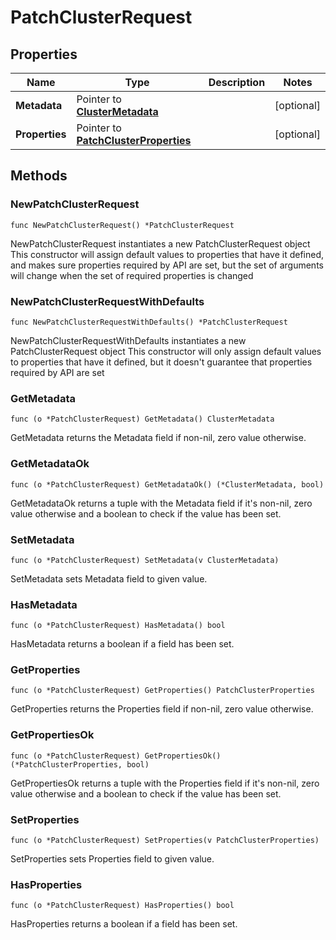 # PatchClusterRequest

## Properties

|Name | Type | Description | Notes|
|------------ | ------------- | ------------- | -------------|
|**Metadata** | Pointer to [**ClusterMetadata**](ClusterMetadata.md) |  | [optional] |
|**Properties** | Pointer to [**PatchClusterProperties**](PatchClusterProperties.md) |  | [optional] |

## Methods

### NewPatchClusterRequest

`func NewPatchClusterRequest() *PatchClusterRequest`

NewPatchClusterRequest instantiates a new PatchClusterRequest object
This constructor will assign default values to properties that have it defined,
and makes sure properties required by API are set, but the set of arguments
will change when the set of required properties is changed

### NewPatchClusterRequestWithDefaults

`func NewPatchClusterRequestWithDefaults() *PatchClusterRequest`

NewPatchClusterRequestWithDefaults instantiates a new PatchClusterRequest object
This constructor will only assign default values to properties that have it defined,
but it doesn't guarantee that properties required by API are set

### GetMetadata

`func (o *PatchClusterRequest) GetMetadata() ClusterMetadata`

GetMetadata returns the Metadata field if non-nil, zero value otherwise.

### GetMetadataOk

`func (o *PatchClusterRequest) GetMetadataOk() (*ClusterMetadata, bool)`

GetMetadataOk returns a tuple with the Metadata field if it's non-nil, zero value otherwise
and a boolean to check if the value has been set.

### SetMetadata

`func (o *PatchClusterRequest) SetMetadata(v ClusterMetadata)`

SetMetadata sets Metadata field to given value.

### HasMetadata

`func (o *PatchClusterRequest) HasMetadata() bool`

HasMetadata returns a boolean if a field has been set.

### GetProperties

`func (o *PatchClusterRequest) GetProperties() PatchClusterProperties`

GetProperties returns the Properties field if non-nil, zero value otherwise.

### GetPropertiesOk

`func (o *PatchClusterRequest) GetPropertiesOk() (*PatchClusterProperties, bool)`

GetPropertiesOk returns a tuple with the Properties field if it's non-nil, zero value otherwise
and a boolean to check if the value has been set.

### SetProperties

`func (o *PatchClusterRequest) SetProperties(v PatchClusterProperties)`

SetProperties sets Properties field to given value.

### HasProperties

`func (o *PatchClusterRequest) HasProperties() bool`

HasProperties returns a boolean if a field has been set.



